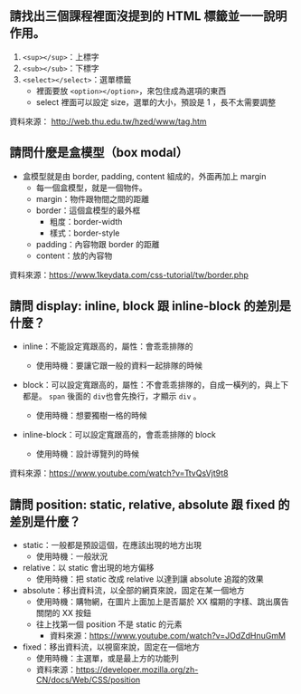 ## 請找出三個課程裡面沒提到的 HTML 標籤並一一說明作用。
1.  `<sup></sup>`：上標字
2.  `<sub></sub>`：下標字
3.  `<select></select>`：選單標籤
	* 裡面要放 `<option></option>`，來包住成為選項的東西
	* select 裡面可以設定 size，選單的大小，預設是 1 ，長不太需要調整
 
資料來源： http://web.thu.edu.tw/hzed/www/tag.htm

## 請問什麼是盒模型（box modal）
* 盒模型就是由 border, padding, content 組成的，外面再加上 margin
	* 每一個盒模型，就是一個物件。
	* margin：物件跟物間之間的距離
	* border：這個盒模型的最外框
		* 粗度：border-width
		* 樣式：border-style
	* padding：內容物跟 border 的距離
	* content：放的內容物

資料來源：https://www.1keydata.com/css-tutorial/tw/border.php

## 請問 display: inline, block 跟 inline-block 的差別是什麼？
* inline：不能設定寬跟高的，屬性：會乖乖排隊的
	* 使用時機：要讓它跟一般的資料一起排隊的時候
	
*  block：可以設定寬跟高的，屬性：不會乖乖排隊的，自成一橫列的，與上下都是。 `span` 後面的 `div`也會先換行，才顯示 `div` 。
	*  使用時機：想要獨樹一格的時候
*  inline-block：可以設定寬跟高的，會乖乖排隊的 block
	*  使用時機：設計導覽列的時候

資料來源：https://www.youtube.com/watch?v=TtvQsVjt9t8

## 請問 position: static, relative, absolute 跟 fixed 的差別是什麼？
* static：一般都是預設這個，在應該出現的地方出現
	* 使用時機：一般狀況
* relative：以 static 會出現的地方偏移
	* 使用時機：把 static 改成 relative 以達到讓 absolute 追蹤的效果
* absolute：移出資料流，以全部的網頁來說，固定在某一個地方
	* 使用時機：購物網，在圖片上面加上是否屬於 XX 檔期的字樣、跳出廣告關閉的 XX 按鈕
	* 往上找第一個 position 不是 static 的元素
		* 資料來源：https://www.youtube.com/watch?v=JOdZdHnuGmM
* fixed：移出資料流，以視窗來說，固定在一個地方
	* 使用時機：主選單，或是最上方的功能列
	* 資料來源：https://developer.mozilla.org/zh-CN/docs/Web/CSS/position
